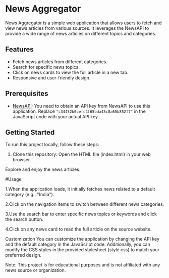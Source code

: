 # News Aggregator

News Aggregator is a simple web application that allows users to fetch and view news articles from various sources. It leverages the NewsAPI to provide a wide range of news articles on different topics and categories.



## Features

- Fetch news articles from different categories.
- Search for specific news topics.
- Click on news cards to view the full article in a new tab.
- Responsive and user-friendly design.

## Prerequisites

- [NewsAPI](https://newsapi.org/): You need to obtain an API key from NewsAPI to use this application. Replace `"c34452b0cefc4f65bda45c8a65b852f7"` in the JavaScript code with your actual API key.

## Getting Started

To run this project locally, follow these steps:

1. Clone this repository:
Open the HTML file (index.html) in your web browser.

Explore and enjoy the news articles.

#Usage

1.When the application loads, it initially fetches news related to a default category (e.g., "India").

2.Click on the navigation items to switch between different news categories.

3.Use the search bar to enter specific news topics or keywords and click the search button.

4.Click on any news card to read the full article on the source website.

Customization
You can customize the application by changing the API key and the default category in the JavaScript code. Additionally, you can modify the CSS styles in the provided stylesheet (style.css) to match your preferred design.

Note: This project is for educational purposes and is not affiliated with any news source or organization.






